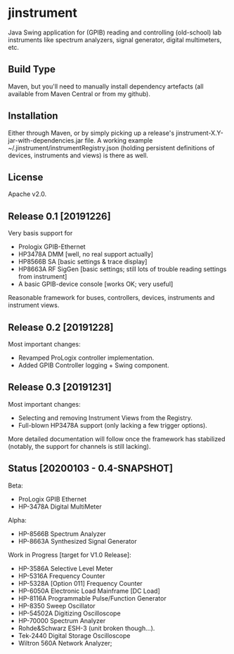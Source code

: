 # jinstrument
Java Swing application for (GPIB) reading and controlling (old-school) lab instruments like spectrum analyzers, signal generator, digital multimeters, etc.

## Build Type
Maven, but you'll need to manually install dependency artefacts (all available from Maven Central or from my github).

## Installation
Either through Maven, or by simply picking up a release's jinstrument-X.Y-jar-with-dependencies.jar file. A working example ~/.jinstrument/instrumentRegistry.json (holding persistent definitions of devices, instruments and views) is there as well.

## License
Apache v2.0.

## Release 0.1 [20191226]
Very basis support for
- Prologix GPIB-Ethernet
- HP3478A DMM [well, no real support actually]
- HP8566B SA [basic settings & trace display]
- HP8663A RF SigGen [basic settings; still lots of trouble reading settings from instrument]
- A basic GPIB-device console [works OK; very useful]

Reasonable framework for buses, controllers, devices, instruments and instrument views.

## Release 0.2 [20191228]
Most important changes:
- Revamped ProLogix controller implementation.
- Added GPIB Controller logging + Swing component.

## Release 0.3 [20191231]
Most important changes:
- Selecting and removing Instrument Views from the Registry.
- Full-blown HP3478A support (only lacking a few trigger options).

More detailed documentation will follow once the framework has stabilized (notably, the support for channels is still lacking).

## Status [20200103 - 0.4-SNAPSHOT]
Beta:
- ProLogix GPIB Ethernet
- HP-3478A Digital MultiMeter

Alpha:
- HP-8566B Spectrum Analyzer
- HP-8663A Synthesized Signal Generator

Work in Progress [target for V1.0 Release]:
- HP-3586A Selective Level Meter
- HP-5316A Frequency Counter
- HP-5328A [Option 011] Frequency Counter
- HP-6050A Electronic Load Mainframe [DC Load]
- HP-8116A Programmable Pulse/Function Generator
- HP-8350 Sweep Oscillator
- HP-54502A Digitizing Oscilloscope
- HP-70000 Spectrum Analyzer
- Rohde&Schwarz ESH-3 (unit broken though...).
- Tek-2440 Digital Storage Oscilloscope
- Wiltron 560A Network Analyzer;
